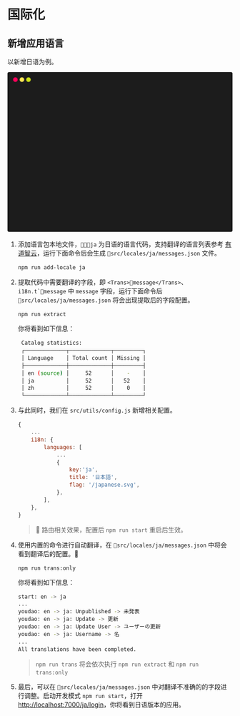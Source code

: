 # 国际化

## 新增应用语言

以新增日语为例。

![i18n](../_media/term_i18n.svg)

1. 添加语言包本地文件，`ja` 为日语的语言代码，支持翻译的语言列表参考 [有道智云](http://ai.youdao.com/docs/doc-trans-api.s#p05)，运行下面命令后会生成 `src/locales/ja/messages.json` 文件。

   ```bash
   npm run add-locale ja
   ```

2. 提取代码中需要翻译的字段，即 `<Trans>message</Trans>`、`` i18n.t`message `` 中 `message` 字段，运行下面命令后 `src/locales/ja/messages.json` 将会出现提取后的字段配置。

   ```bash
   npm run extract
   ```

   你将看到如下信息：

   ```bash
    Catalog statistics:
    ┌─────────────┬─────────────┬─────────┐
    │ Language    │ Total count │ Missing │
    ├─────────────┼─────────────┼─────────┤
    │ en (source) │     52      │    -    │
    │ ja          │     52      │   52    │
    │ zh          │     52      │    0    │
    └─────────────┴─────────────┴─────────┘
   ```

3. 与此同时，我们在 `src/utils/config.js` 新增相关配置。

   ```javascript
   {
       ...
       i18n: {
           languages: [
               ...
               {
                   key:'ja',
                   title: '日本語',
                   flag: '/japanese.svg',
               },
           ],
       },
   }
   ```

   >  路由相关效果，配置后 `npm run start` 重启后生效。

4. 使用内置的命令进行自动翻译，在 `src/locales/ja/messages.json` 中将会看到翻译后的配置。

   ```bash
   npm run trans:only
   ```

   你将看到如下信息：

   ```bash
   start: en -> ja
   ...
   youdao: en -> ja: Unpublished -> 未発表
   youdao: en -> ja: Update -> 更新
   youdao: en -> ja: Update User -> ユーザーの更新
   youdao: en -> ja: Username -> 名
   ...
   All translations have been completed.
   ```

   > `npm run trans` 将会依次执行 `npm run extract` 和 `npm run trans:only`

5. 最后，可以在 `src/locales/ja/messages.json` 中对翻译不准确的的字段进行调整。启动开发模式 `npm run start`，打开 [http://localhost:7000/ja/login](http://localhost:7000/ja/login)，你将看到日语版本的应用。
